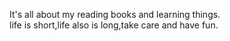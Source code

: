 
It's all about my reading books and learning things.   
life is short,life also is long,take care and have fun.
